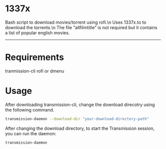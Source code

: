 # 1337x
Bash script to download movies/torrent using rofi.\n
Uses 1337x.to to download the torrents.\n
The file "allfilmtitle" is not required but it contains a list of popular english movies.

---------------
# Requirements
tranmission-cli
rofi or dmenu

# Usage
After downloading transmission-cli, change the download direcotry using the following command.

```sh
transmission-daemon --download-dir "your-download-directory-path"
```

After changing the download directory, to start the Transmission session, you can run the daemon:
```
transmission-daemon
```
